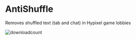 # AntiShuffle
Removes shuffled text (tab and chat) in Hypixel game lobbies

<img alt="downloadcount" src="https://img.shields.io/github/downloads/ballmc/antishuffle/total?color=990ecc&style=for-the-badge" />
